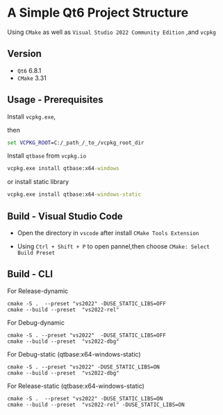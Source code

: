 # A Simple Qt6 Project Structure 

Using `CMake` as well as `Visual Studio 2022 Community Edition` ,and `vcpkg`


## Version
- `Qt6` 6.8.1
- `CMake` 3.31



## Usage - Prerequisites
Install `vcpkg.exe`,

then
```cmd
set VCPKG_ROOT=C:/_path_/_to_/vcpkg_root_dir
```

Install `qtbase` from `vcpkg.io`

```cmd
vcpkg.exe install qtbase:x64-windows
```
or install static library

```cmd
vcpkg.exe install qtbase:x64-windows-static
```

## Build - Visual Studio Code


- Open the directory in `vscode` after install `CMake Tools Extension`

- Using `Ctrl + Shift + P` to open pannel,then choose `CMake: Select Build Preset`


## Build - CLI




For Release-dynamic
```
cmake -S .  --preset "vs2022" -DUSE_STATIC_LIBS=OFF
cmake --build --preset  "vs2022-rel"
```

For Debug-dynamic 
```
cmake -S . --preset "vs2022"  -DUSE_STATIC_LIBS=OFF
cmake --build --preset  "vs2022-dbg"
```


For Debug-static (qtbase:x64-windows-static)
```
cmake -S . --preset "vs2022" -DUSE_STATIC_LIBS=ON
cmake --build --preset  "vs2022-dbg"
```

For Release-static (qtbase:x64-windows-static)
```
cmake -S .  --preset "vs2022" -DUSE_STATIC_LIBS=ON
cmake --build --preset  "vs2022-rel" -DUSE_STATIC_LIBS=ON
```



